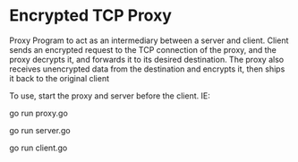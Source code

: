 # Encrypted TCP Proxy
Proxy Program to act as an intermediary between a server and client.
Client sends an encrypted request to the TCP connection of the proxy, and the proxy
decrypts it, and forwards it to its desired destination. The proxy also receives unencrypted data from the destination
and encrypts it, then ships it back to the original client

To use, start the proxy and server before the client. IE:

go run proxy.go

go run server.go

go run client.go

